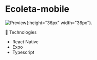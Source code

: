 # Ecoleta-mobile

![Preview](https://github.com/israelmarmar/ecoleta-mobile/raw/master/ecoleta_gif.gif){:height="36px" width="36px"}.

:rocket: Technologies


- React Native
- Expo
- Typescript
